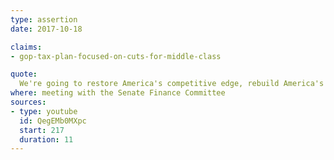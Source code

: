 ```yaml
---
type: assertion
date: 2017-10-18

claims:
- gop-tax-plan-focused-on-cuts-for-middle-class

quote:
  We're going to restore America's competitive edge, rebuild America's middle class -- very much aimed at the middle class -- and rewew the promise of the American Dream.
where: meeting with the Senate Finance Committee
sources:
- type: youtube
  id: QegEMb0MXpc
  start: 217
  duration: 11
---
```

